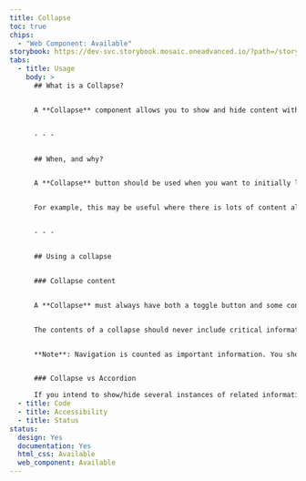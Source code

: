 ```yaml
---
title: Collapse
toc: true
chips:
  - "Web Component: Available"
storybook: https://dev-svc.storybook.mosaic.oneadvanced.io/?path=/story/1-core-components-collapse--default
tabs:
  - title: Usage
    body: >
      ## What is a Collapse?


      A **Collapse** component allows you to show and hide content with a button. The button, when selected, toggles whether the user can see the content or not. This component differs from an **[Accordion](/components/accordion)** as the content is not within a self-contained section in and of itself, and a button is used to toggle the content rather than a drop-down style arrow. When the content of a **Collapse** is revealed, the content is pushed below the down button.


      - - -


      ## When, and why?


      A **Collapse** button should be used when you want to initially limit what the user can see, but make additional content available when a button is selected.


      For example, this may be useful where there is lots of content already displayed on a page, such as multiple users' contact details, and the **Collapse** button could be used to show more information about one of the users (without taking the user to another page).


      - - -


      ## Using a collapse


      ### Collapse content


      A **Collapse** must always have both a toggle button and some content contained within, e.g. a paragraph of text.


      The contents of a collapse should never include critical information such as important instructions, warnings, etc. Users may not open the collapse, and information that is important may be missed.


      **Note**: Navigation is counted as important information. You should never hide navigation behind a **Collapse**.


      ### Collapse vs Accordion

      If you intend to show/hide several instances of related information on a page, then an **[Accordion](/components/accordion)** is the preferred method. The **Accordion** works better for users that wish to choose which information they want to view. 
  - title: Code
  - title: Accessibility
  - title: Status
status:
  design: Yes
  documentation: Yes
  html_css: Available
  web_component: Available
---
```

